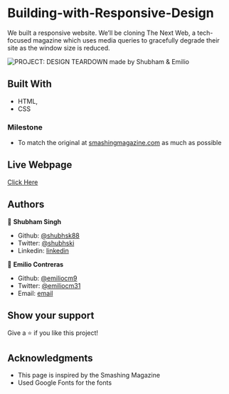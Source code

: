 # Building-with-Responsive-Design
We built a responsive website. We’ll be cloning The Next Web, a tech-focused magazine which uses media queries to gracefully degrade their site as the window size is reduced.

![PROJECT: DESIGN TEARDOWN made by Shubham & Emilio](ProjectSS.png?raw=true 'PROJECT: DESIGN TEARDOWN made by Shubham & Emilio')

## Built With

- HTML,
- CSS

### Milestone

- To match the original at [smashingmagazine.com](https://www.smashingmagazine.com/#top) as much as possible

## Live Webpage

[Click Here](https://rawcdn.githack.com/shubhsk88/smashing-magazine-design/08dc52bdb797ea7a6be35eb64ee7154fc413c682/index.html)

## Authors

👤 **Shubham Singh**

- Github: [@shubhsk88](https://github.com/shubhsk88)
- Twitter: [@shubhski](twitter.com/shubski)
- Linkedin: [linkedin](https://www.linkedin.com/in/shubham-singh-130349140/)

👤 **Emilio Contreras**

- Github: [@emiliocm9](https://github.com/emiliocm9)
- Twitter: [@emiliocm31](https://twitter.com/emiliocm31)
- Email: [email](emilio.contreras97@gmail.com)

## Show your support

Give a ⭐️ if you like this project!

## Acknowledgments

- This page is inspired by the Smashing Magazine
- Used Google Fonts for the fonts

